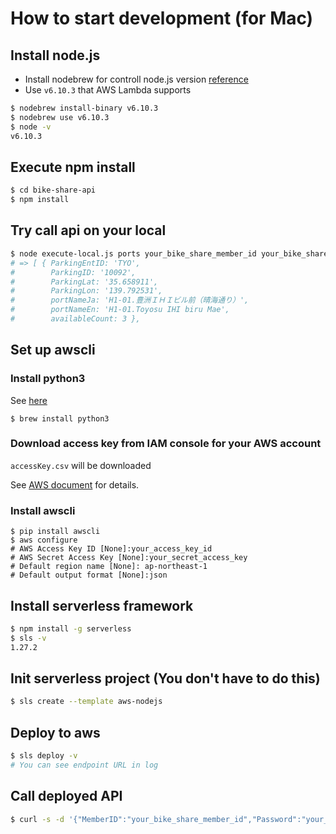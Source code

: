 # How to start development (for Mac)
## Install node.js
- Install nodebrew for controll node.js version [reference](https://qiita.com/sinmetal/items/154e81823f386279b33c)
- Use `v6.10.3` that AWS Lambda supports

```sh
$ nodebrew install-binary v6.10.3
$ nodebrew use v6.10.3
$ node -v
v6.10.3
```

## Execute npm install
```sh
$ cd bike-share-api
$ npm install
```

## Try call api on your local
```sh
$ node execute-local.js ports your_bike_share_member_id your_bike_share_password 1
# => [ { ParkingEntID: 'TYO',
#        ParkingID: '10092',
#        ParkingLat: '35.658911',
#        ParkingLon: '139.792531',
#        portNameJa: 'H1-01.豊洲ＩＨＩビル前（晴海通り）',
#        portNameEn: 'H1-01.Toyosu IHI biru Mae',
#        availableCount: 3 },
```

## Set up awscli
### Install python3
See [here](https://qiita.com/7110/items/1aa5968022373e99ae28)

```
$ brew install python3
```

### Download access key from IAM console for your AWS account
`accessKey.csv` will be downloaded

See [AWS document](https://docs.aws.amazon.com/ja_jp/cli/latest/userguide/cli-install-macos.html) for details.

### Install awscli
```
$ pip install awscli
$ aws configure
# AWS Access Key ID [None]:your_access_key_id
# AWS Secret Access Key [None]:your_secret_access_key
# Default region name [None]: ap-northeast-1
# Default output format [None]:json
```

## Install serverless framework
```sh
$ npm install -g serverless
$ sls -v
1.27.2
```

## Init serverless project (You don't have to do this)
```sh
$ sls create --template aws-nodejs
```

## Deploy to aws
```sh
$ sls deploy -v
# You can see endpoint URL in log
```

## Call deployed API
```sh
$ curl -s -d '{"MemberID":"your_bike_share_member_id","Password":"your_bike_share_member_id","AreaId":"4"}' https://your_endpoint.execute-api.ap-northeast-1.amazonaws.com/dev/ports
```
